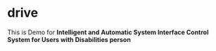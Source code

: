 # drive
This is Demo for **Intelligent and Automatic System Interface Control System for Users with Disabilities person**
